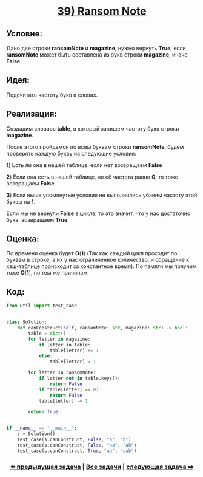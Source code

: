 <div align='center'>
<h1><a href='https://leetcode.com/problems/ransom-note/description/'><strong>39) Ransom Note</strong></a></h1>
</div>

## **Условие:**

Дано две строки **ransomNote** и **magazine**, нужно вернуть **True**, если **ransomNote** может быть составлена из букв строки **magazine**, иначе **False**.

## **Идея:**

Подсчитать частоту букв в словах.

## **Реализация:**

Создадим словарь **table**, в который запишем частоту букв строки **magazine**.

После этого пройдемся по всем буквам строки **ransomNote**, будем проверять каждую букву на следующие условия:

**1**) Есть ли она в нашей таблице, если нет возвращаем **False**

**2**) Если она есть в нашей таблице, но её частота равно **0**, то тоже возвращаем **False**.

**3**) Если выше упомянутые условия не выполнились убавим частоту этой буквы на **1**.

Если мы не вернули **False** в цикле, то это значит, что у нас достаточно букв, возвращаем **True**.



## **Оценка:**

По времени оценка будет **O**(**1**) (Так как каждый цикл проходит по буквам в строке, а их у нас ограниченное количество, и обращение к хэш-таблице происходит за константное время). По памяти мы получим тоже **O**(**1**), по тем же причинам.

## Код:
```python
from util import test_case


class Solution:
    def canConstruct(self, ransomNote: str, magazine: str) -> bool:
        table = dict()
        for letter in magazine:
            if letter in table:
                table[letter] += 1
            else:
                table[letter] = 1

        for letter in ransomNote:
            if letter not in table.keys():
                return False
            if table[letter] == 0:
                return False
            table[letter] -= 1

        return True


if __name__ == "__main__":
    s = Solution()
    test_case(s.canConstruct, False, "a", "b")
    test_case(s.canConstruct, False, "aa", "ab")
    test_case(s.canConstruct, True, "aa", "aab")

```

<div align='center'><h3><a href='https://github.com/TAskMAster339/PythonAlgorithms/tree/main/38.Game%20of%20Life'>⬅️ предыдущая задача</a>&nbsp;|&nbsp;<a href='https://github.com/TAskMAster339/PythonAlgorithms/tree/main/README.md'>Все задачи</a>&nbsp;|&nbsp;<a href='https://github.com/TAskMAster339/PythonAlgorithms/tree/main/40.Isomorphic%20Strings'>следующая задача ➡️</a></h3></div>